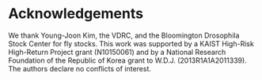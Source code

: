 # Acknowledgements

We thank Young-Joon Kim, the VDRC, and the Bloomington Drosophila Stock Center for fly stocks. This work was supported by a KAIST High-Risk High-Return Project grant (N10150061) and by a National Research Foundation of the Republic of Korea grant to W.D.J. (2013R1A1A2011339).  The authors declare no conflicts of interest.
